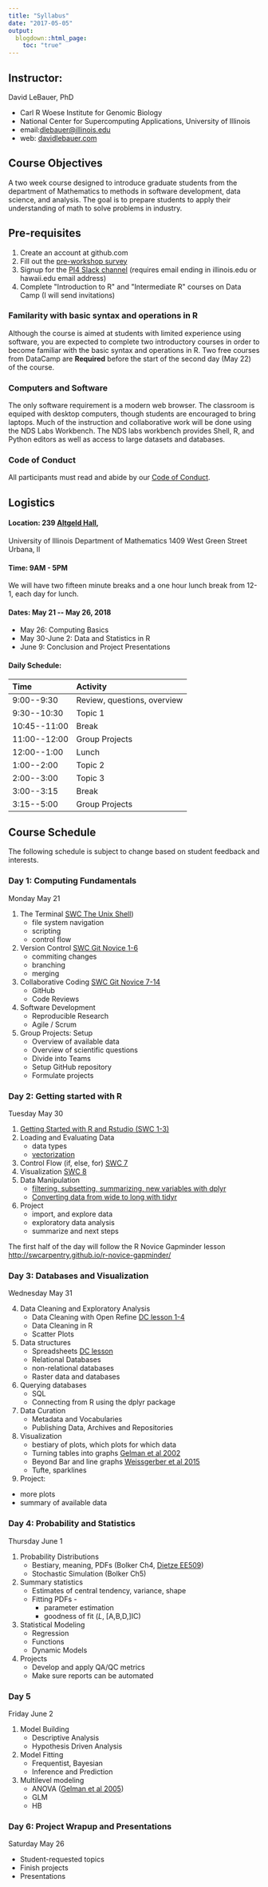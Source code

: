 ```yaml
---
title: "Syllabus"
date: "2017-05-05"
output:
  blogdown::html_page:
    toc: "true"
---
```



## Instructor: 

David LeBauer, PhD
* Carl R Woese Institute for Genomic Biology
* National Center for Supercomputing Applications, University of Illinois
* email:dlebauer@illinois.edu 
* web: [davidlebauer.com](https://www.davidlebauer.com)

## Course Objectives

A two week course designed to introduce graduate students from the department of Mathematics to methods in software development, data science, and analysis. The goal is to prepare students to apply their understanding of math to solve problems in industry.

## Pre-requisites

1. Create an account at github.com
2. Fill out the [pre-workshop survey](https://goo.gl/forms/GSS1Cngrzpn292c23)
3. Signup for the [PI4 Slack channel](https://pi4uiuc.slack.com/signup) (requires email ending in illinois.edu or hawaii.edu email address)
4. Complete "Introduction to R" and "Intermediate R" courses on Data Camp (I will send invitations)

### Familarity with basic syntax and operations in R

Although the course is aimed at students with limited experience using software, you are expected to complete two introductory courses in order to become familiar with the basic syntax and operations in R. Two free courses from DataCamp are **Required** before the start of the second day (May 22) of the course.

### Computers and Software 

The only software requirement is a modern web browser. The classroom is equiped with desktop computers, though students are encouraged to bring laptops. Much of the instruction and collaborative work will be done using the NDS Labs Workbench. The NDS labs workbench provides Shell, R, and Python editors as well as access to large datasets and databases.


### Code of Conduct

All participants must read and abide by our [Code of Conduct](https://github.com/pi4-uiuc/2018-bootcamp/blob/master/CODE_OF_CONDUCT.md).

## Logistics


#### Location: 239 [Altgeld Hall](https://en.wikipedia.org/wiki/Altgeld_Hall), 

University of Illinois Department of Mathematics
1409 West Green Street
Urbana, Il

#### Time: 9AM - 5PM

We will have two fifteen minute breaks and a one hour lunch break from 12-1, each day for lunch.

#### Dates: May 21 -- May 26, 2018

* May 26: Computing Basics
* May 30-June 2: Data and Statistics in R
* June 9: Conclusion and Project Presentations

#### Daily Schedule:

| Time | Activity |
|:---|:---|
| 9:00--9:30 | Review, questions, overview |
| 9:30--10:30 | Topic 1 | 
| 10:45--11:00 | Break | 
| 11:00--12:00 | Group Projects |
| 12:00--1:00 | Lunch |
| 1:00--2:00 | Topic 2 | 
| 2:00--3:00 | Topic 3 |
| 3:00--3:15 | Break | 
| 3:15--5:00 | Group Projects | 

## Course Schedule

The following schedule is subject to change based on student feedback and interests.

### Day 1: Computing Fundamentals

Monday May 21

1. The Terminal [SWC The Unix Shell](http://swcarpentry.github.io/shell-novice/))
   * file system navigation
   * scripting
   * control flow
2. Version Control [SWC Git Novice 1-6](http://swcarpentry.github.io/git-novice/)
   * commiting changes
   * branching
   * merging
4.  Collaborative Coding [SWC Git Novice 7-14](http://swcarpentry.github.io/git-novice/)
    * GitHub
    * Code Reviews
3. Software Development
   * Reproducible Research
   * Agile / Scrum
5. Group Projects: Setup
   * Overview of available data
   * Overview of scientific questions 
   * Divide into Teams
   * Setup GitHub repository
   * Formulate projects

### Day 2: Getting started with R

Tuesday May 30

1. [Getting Started with R and Rstudio (SWC 1-3)](http://swcarpentry.github.io/r-novice-gapminder/01-rstudio-intro/)
2. Loading and Evaluating Data
   * data types
   * [vectorization](http://swcarpentry.github.io/r-novice-gapminder/09-vectorization/)
3. Control Flow (if, else, for) [SWC 7](http://swcarpentry.github.io/r-novice-gapminder/07-control-flow/)
4. Visualization [SWC 8](http://swcarpentry.github.io/r-novice-gapminder/08-plot-ggplot2/)
5. Data Manipulation
   * [filtering, subsetting, summarizing, new variables with dplyr](http://swcarpentry.github.io/r-novice-gapminder/13-dplyr/)
   * [Converting data from wide to long with tidyr](http://swcarpentry.github.io/r-novice-gapminder/14-tidyr/)
6. Project 
   * import, and explore data
   * exploratory data analysis 
   * summarize and next steps


The first half of the day will follow the R Novice Gapminder lesson http://swcarpentry.github.io/r-novice-gapminder/

### Day 3: Databases and Visualization

Wednesday May 31 

4. Data Cleaning and Exploratory Analysis
   * Data Cleaning with Open Refine [DC lesson 1-4](http://www.datacarpentry.org/OpenRefine-ecology-lesson/)
   * Data Cleaning in R
   * Scatter Plots
1. Data structures
   * Spreadsheets [DC lesson](http://www.datacarpentry.org/spreadsheet-ecology-lesson/)
   * Relational Databases
   * non-relational databases
   * Raster data and databases
2. Querying databases
   * SQL
   * Connecting from R using the dplyr package
5. Data Curation
   * Metadata and Vocabularies
   * Publishing Data, Archives and Repositories
3. Visualization
   * bestiary of plots, which plots for which data
   * Turning tables into graphs [Gelman et al 2002](http://www.tandfonline.com/doi/abs/10.1198/000313002317572790)
   * Beyond Bar and line graphs [Weissgerber et al 2015](http://journals.plos.org/plosbiology/article?id=10.1371/journal.pbio.1002128)
   * Tufte, sparklines 
4. Project: 
  * more plots
  * summary of available data


### Day 4: Probability and Statistics

Thursday June 1

1. Probability Distributions
   * Bestiary, meaning, PDFs (Bolker Ch4, [Dietze EE509](https://github.com/mdietze/EE509/blob/master/Exercise_02_Distributions.Rmd))
   * Stochastic Simulation (Bolker Ch5)
2. Summary statistics
   * Estimates of central tendency, variance, shape
   * Fitting PDFs - 
      * parameter estimation 
      * goodness of fit (_L_, [A,B,D,]IC)
3. Statistical Modeling
   * Regression
   * Functions
   * Dynamic Models
4. Projects
   * Develop and apply QA/QC metrics
   * Make sure reports can be automated
   
### Day 5

Friday June 2

1. Model Building
   * Descriptive Analysis
   * Hypothesis Driven Analysis
4. Model Fitting 
   * Frequentist, Bayesian
   * Inference and Prediction
6. Multilevel modeling
   * ANOVA ([Gelman et al 2005](https://projecteuclid.org/download/pdfview_1/euclid.aos/1112967698))
   * GLM
   * HB
  
### Day 6: Project Wrapup and Presentations

Saturday May 26

* Student-requested topics
* Finish projects
* Presentations

